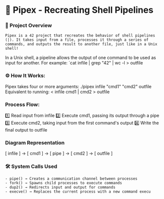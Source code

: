 # 🔗 Pipex - Recreating Shell Pipelines

### 📝 Project Overview
    Pipex is a 42 project that recreates the behavior of shell pipelines (|). It takes input from a file, processes it through a series of commands, and outputs the result to another file, just like in a Unix shell!

In a Unix shell, a pipeline allows the output of one command to be used as input for another. For example:
`cat infile | grep "42" | wc -l > outfile

### ⚙️ How It Works:
Pipex takes four or more arguments:
    ./pipex infile "cmd1" "cmd2" outfile
Equivalent to running:
    < infile cmd1 | cmd2 > outfile

### Process Flow:
1️⃣ Read input from infile
2️⃣ Execute cmd1, passing its output through a pipe
3️⃣ Execute cmd2, taking input from the first command's output
4️⃣ Write the final output to outfile

### Diagram Representation
[ infile ] → [ cmd1 ] → [ pipe ] → [ cmd2 ] → [ outfile ]

### 🛠️ System Calls Used
    - pipe() → Creates a communication channel between processes
    - fork() → Spawns child processes to execute commands
    - dup2() → Redirects input and output for commands
    - execve() → Replaces the current process with a new command execu